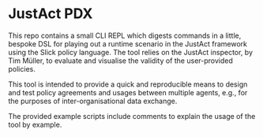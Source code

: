 # JustAct PDX

This repo contains a small CLI REPL which digests commands in a little, bespoke DSL for playing out a runtime scenario in the JustAct framework using the Slick policy language.
The tool relies on the JustAct inspector, by Tim Müller, to evaluate and visualise the validity of the user-provided policies.

This tool is intended to provide a quick and reproducible means to design and test policy agreements and usages between multiple agents, e.g., for the purposes of inter-organisational data exchange.

The provided example scripts include comments to explain the usage of the tool by example.
